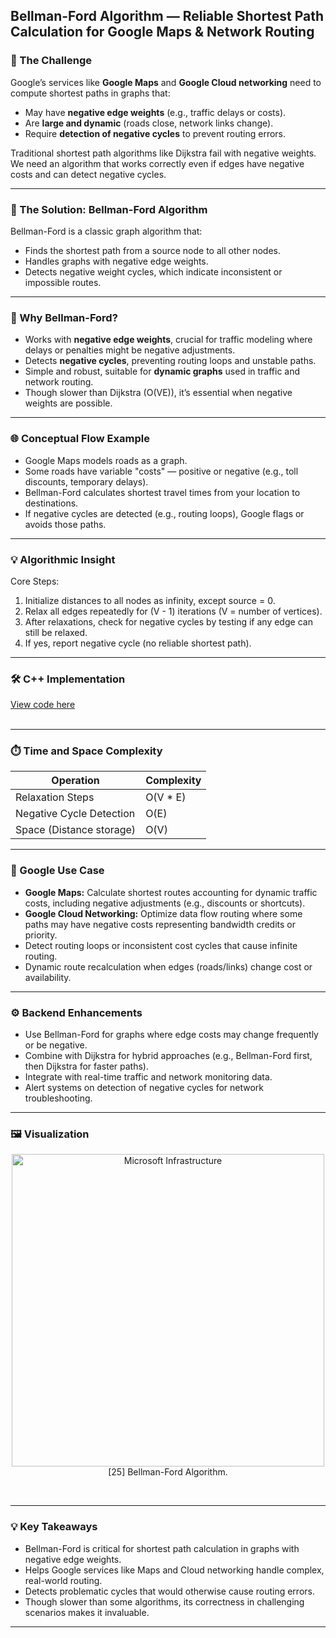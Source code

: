 ## Bellman-Ford Algorithm — Reliable Shortest Path Calculation for Google Maps & Network Routing


### 🎯 The Challenge

Google’s services like **Google Maps** and **Google Cloud networking** need to compute shortest paths in graphs that:

* May have **negative edge weights** (e.g., traffic delays or costs).
* Are **large and dynamic** (roads close, network links change).
* Require **detection of negative cycles** to prevent routing errors.

Traditional shortest path algorithms like Dijkstra fail with negative weights. We need an algorithm that works correctly even if edges have negative costs and can detect negative cycles.

---

### 🚀 The Solution: Bellman-Ford Algorithm

Bellman-Ford is a classic graph algorithm that:

* Finds the shortest path from a source node to all other nodes.
* Handles graphs with negative edge weights.
* Detects negative weight cycles, which indicate inconsistent or impossible routes.

---

### 🧠 Why Bellman-Ford?

* Works with **negative edge weights**, crucial for traffic modeling where delays or penalties might be negative adjustments.
* Detects **negative cycles**, preventing routing loops and unstable paths.
* Simple and robust, suitable for **dynamic graphs** used in traffic and network routing.
* Though slower than Dijkstra (O(VE)), it’s essential when negative weights are possible.

---

### 🌐 Conceptual Flow Example

* Google Maps models roads as a graph.
* Some roads have variable "costs" — positive or negative (e.g., toll discounts, temporary delays).
* Bellman-Ford calculates shortest travel times from your location to destinations.
* If negative cycles are detected (e.g., routing loops), Google flags or avoids those paths.

---

### 💡 Algorithmic Insight

Core Steps:

1. Initialize distances to all nodes as infinity, except source = 0.
2. Relax all edges repeatedly for (V - 1) iterations (V = number of vertices).
3. After relaxations, check for negative cycles by testing if any edge can still be relaxed.
4. If yes, report negative cycle (no reliable shortest path).

---

### 🛠 C++ Implementation
[View code here](https://github.com/bhumikanaik126/APS-Portfolio/blob/main/codes/b24.cpp)<br><br>

---

### ⏱️ Time and Space Complexity

| Operation                | Complexity |
| ------------------------ | ---------- |
| Relaxation Steps         | O(V \* E)  |
| Negative Cycle Detection | O(E)       |
| Space (Distance storage) | O(V)       |

---

### 🧪 Google Use Case

* **Google Maps:** Calculate shortest routes accounting for dynamic traffic costs, including negative adjustments (e.g., discounts or shortcuts).
* **Google Cloud Networking:** Optimize data flow routing where some paths may have negative costs representing bandwidth credits or priority.
* Detect routing loops or inconsistent cost cycles that cause infinite routing.
* Dynamic route recalculation when edges (roads/links) change cost or availability.

---

### ⚙️ Backend Enhancements

* Use Bellman-Ford for graphs where edge costs may change frequently or be negative.
* Combine with Dijkstra for hybrid approaches (e.g., Bellman-Ford first, then Dijkstra for faster paths).
* Integrate with real-time traffic and network monitoring data.
* Alert systems on detection of negative cycles for network troubleshooting.

---

### 🖼️ Visualization

<p align="center">
  <img src="https://github.com/bhumikanaik126/APS-Portfolio/blob/main/images/Bellman%E2%80%93Ford_algorithm_example.gif?raw=true" alt="Microsoft Infrastructure" width="500" height="500">
  <br>
  [25] Bellman-Ford Algorithm.
  <br>
</p><br>

---

### 💡 Key Takeaways

* Bellman-Ford is critical for shortest path calculation in graphs with negative edge weights.
* Helps Google services like Maps and Cloud networking handle complex, real-world routing.
* Detects problematic cycles that would otherwise cause routing errors.
* Though slower than some algorithms, its correctness in challenging scenarios makes it invaluable.

---
